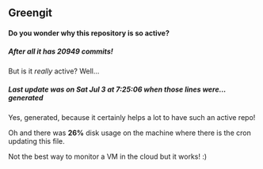 ## Greengit

#### Do you wonder why this repository is so active?

##### After all it has 20949 commits!

But is it *really* active? Well...

##### Last update was on Sat Jul 3 at 7:25:06 when those lines were... generated

Yes, generated, because it certainly helps a lot to have such an active repo!

Oh and there was **26%** disk usage on the machine
where there is the cron updating this file.

Not the best way to monitor a VM in the cloud but it works! :)
